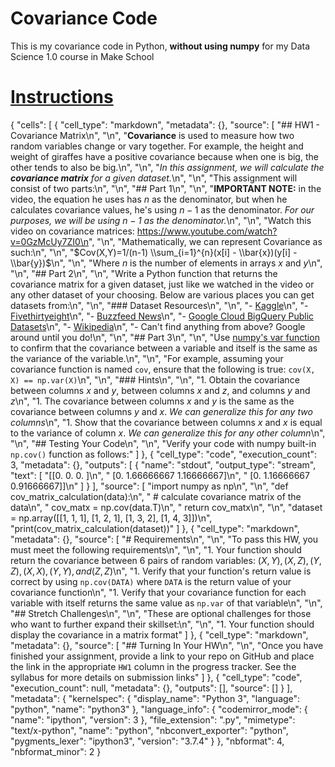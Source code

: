 # Covariance Code
This is my covariance code in Python, __without using numpy__ for my Data Science 1.0 course in Make School


# [Instructions](https://github.com/Make-School-Courses/QL-1.1/blob/master/Assignments/HW1.ipynb)
{
 "cells": [
  {
   "cell_type": "markdown",
   "metadata": {},
   "source": [
    "## HW1 - Covariance Matrix\n",
    "\n",
    "**Covariance** is used to measure how two random variables change or vary together. For example, the height and weight of giraffes have a positive covariance because when one is big, the other tends to also be big.\n",
    "\n",
    "_In this assignment, we will calculate the **covariance matrix** for a given dataset._\n",
    "\n",
    "This assignment will consist of two parts:\n",
    "\n",
    "## Part 1\n",
    "\n",
    "**IMPORTANT NOTE:** in the video, the equation he uses has $n$ as the denominator, but when he calculates covariance values, he's using $n-1$ as the denominator. _For our purposes, we will be using $n-1$ as the denominator._\n",
    "\n",
    "Watch this video on covariance matrices: https://www.youtube.com/watch?v=0GzMcUy7ZI0\n",
    "\n",
    "Mathematically, we can represent Covariance as such:\n",
    "\n",
    "$Cov(X,Y)=1/(n-1) \\sum_{i=1}^{n}(x[i] - \\bar{x})(y[i] - \\bar{y})$\n",
    "\n",
    "Where $n$ is the number of elements in arrays $x$ and $y$\n",
    "\n",
    "## Part 2\n",
    "\n",
    "Write a Python function that returns the covariance matrix for a given dataset, just like we watched in the video or any other dataset of your choosing. Below are various places you can get datasets from:\n",
    "\n",
    "### Dataset Resources\n",
    "\n",
    "- [Kaggle](https://www.kaggle.com/datasets)\n",
    "- [Fivethirtyeight](https://github.com/fivethirtyeight/data)\n",
    "- [Buzzfeed News](https://github.com/BuzzFeedNews/everything)\n",
    "- [Google Cloud BigQuery Public Datasets](https://cloud.google.com/bigquery/public-data/)\n",
    "- [Wikipedia](https://en.wikipedia.org/wiki/Wikipedia:Database_download)\n",
    "- Can't find anything from above? Google around until you do!\n",
    "\n",
    "## Part 3\n",
    "\n",
    "Use [numpy's var function](https://docs.scipy.org/doc/numpy/reference/generated/numpy.var.html) to confirm that the covariance between a variable and itself is the same as the variance of the variable.\n",
    "\n",
    "For example, assuming your covariance function is named `cov`, ensure that the following is true: `cov(X, X) == np.var(X)`\n",
    "\n",
    "### Hints\n",
    "\n",
    "1. Obtain the covariance between columns $x$ and $y$, between columns $x$ and $z$, and columns $y$ and $z$\n",
    "1. The covariance between columns $x$ and $y$ is the same as the covariance between columns $y$ and $x$. _We can generalize this for any two columns_\n",
    "1. Show that the covariance between columns $x$ and $x$ is equal to the variance of column $x$. _We can generalize this for any other column_\n",
    "\n",
    "## Testing Your Code\n",
    "\n",
    "Verify your code with numpy built-in `np.cov()` function as follows:"
   ]
  },
  {
   "cell_type": "code",
   "execution_count": 3,
   "metadata": {},
   "outputs": [
    {
     "name": "stdout",
     "output_type": "stream",
     "text": [
      "[[0.         0.         0.        ]\n",
      " [0.         1.66666667 1.16666667]\n",
      " [0.         1.16666667 0.91666667]]\n"
     ]
    }
   ],
   "source": [
    "import numpy as np\n",
    "\n",
    "def cov_matrix_calculation(data):\n",
    "    # calculate covariance matrix of the data\n",
    "    cov_matx = np.cov(data.T)\n",
    "    return cov_matx\n",
    "\n",
    "dataset = np.array([[1, 1, 1], [1, 2, 1], [1, 3, 2], [1, 4, 3]])\n",
    "print(cov_matrix_calculation(dataset))"
   ]
  },
  {
   "cell_type": "markdown",
   "metadata": {},
   "source": [
    "# Requirements\n",
    "\n",
    "To pass this HW, you must meet the following requirements\n",
    "\n",
    "1. Your function should return the covariance between 6 pairs of random variables: $(X,Y), (X, Z), (Y, Z), (X, X), (Y, Y), and (Z, Z)$\n",
    "1. Verify that your function's return value is correct by using `np.cov(DATA)` where `DATA` is the return value of your covariance function\n",
    "1. Verify that your covariance function for each variable with itself returns the same value as `np.var` of that variable\n",
    "\n",
    "## Stretch Challenges\n",
    "\n",
    "These are optional challenges for those who want to further expand their skillset:\n",
    "\n",
    "1. Your function should display the covariance in a matrix format"
   ]
  },
  {
   "cell_type": "markdown",
   "metadata": {},
   "source": [
    "## Turning In Your HW\n",
    "\n",
    "Once you have finished your assignment, provide a link to your repo on GitHub and place the link in the appropriate `HW1` column in the progress tracker. See the syllabus for more details on submission links"
   ]
  },
  {
   "cell_type": "code",
   "execution_count": null,
   "metadata": {},
   "outputs": [],
   "source": []
  }
 ],
 "metadata": {
  "kernelspec": {
   "display_name": "Python 3",
   "language": "python",
   "name": "python3"
  },
  "language_info": {
   "codemirror_mode": {
    "name": "ipython",
    "version": 3
   },
   "file_extension": ".py",
   "mimetype": "text/x-python",
   "name": "python",
   "nbconvert_exporter": "python",
   "pygments_lexer": "ipython3",
   "version": "3.7.4"
  }
 },
 "nbformat": 4,
 "nbformat_minor": 2
}